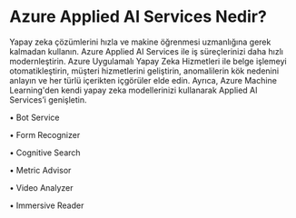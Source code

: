 # Azure Applied AI Services Nedir?
Yapay zeka çözümlerini hızla ve makine öğrenmesi uzmanlığına gerek kalmadan kullanın. Azure Applied AI Services ile iş süreçlerinizi daha hızlı modernleştirin. Azure Uygulamalı Yapay Zeka Hizmetleri ile belge işlemeyi otomatikleştirin, müşteri hizmetlerini geliştirin, anomalilerin kök nedenini anlayın ve her türlü içerikten içgörüler elde edin. Ayrıca, Azure Machine Learning'den kendi yapay zeka modellerinizi kullanarak Applied AI Services’i genişletin.

•	Bot Service

•	Form Recognizer 

•	Cognitive Search

•	Metric Advisor

•	Video Analyzer

•	Immersive Reader

